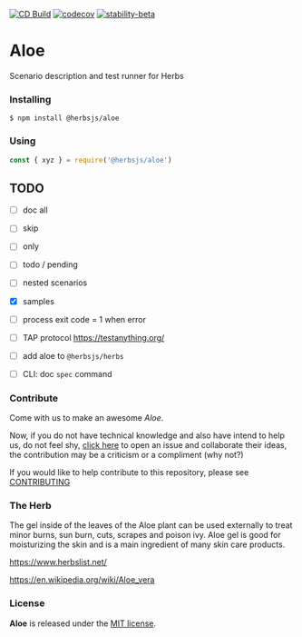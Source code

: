 [![CD Build](https://github.com/herbsjs/aloe/actions/workflows/cd.yml/badge.svg)](https://github.com/herbsjs/aloe/actions/workflows/cd.yml)
[![codecov](https://codecov.io/gh/herbsjs/aloe/branch/main/graph/badge.svg)](https://codecov.io/gh/herbsjs/aloe)
[![stability-beta](https://img.shields.io/badge/stability-beta-33bbff.svg)](https://github.com/mkenney/software-guides/blob/master/STABILITY-BADGES.md#beta)

# Aloe

Scenario description and test runner for Herbs

### Installing

```$ npm install @herbsjs/aloe```

### Using

```javascript
const { xyz } = require('@herbsjs/aloe')
```

## TODO

- [ ] doc all
- [ ] skip
- [ ] only
- [ ] todo / pending
- [ ] nested scenarios
- [X] samples
- [ ] process exit code = 1 when error
- [ ] TAP protocol https://testanything.org/

- [ ] add aloe to `@herbsjs/herbs`
- [ ] CLI: doc `spec` command


### Contribute

Come with us to make an awesome *Aloe*.

Now, if you do not have technical knowledge and also have intend to help us, do not feel shy, [click here](https://github.com/herbsjs/aloe/issues) to open an issue and collaborate their ideas, the contribution may be a criticism or a compliment (why not?)

If you would like to help contribute to this repository, please see [CONTRIBUTING](https://github.com/herbsjs/aloe/blob/master/.github/CONTRIBUTING.md)

### The Herb

The gel inside of the leaves of the Aloe plant can be used externally to treat minor burns, sun burn, cuts, scrapes and poison ivy. Aloe gel is good for moisturizing the skin and is a main ingredient of many skin care products.

https://www.herbslist.net/

https://en.wikipedia.org/wiki/Aloe_vera

### License

**Aloe** is released under the
[MIT license](https://github.com/herbsjs/aloe/blob/master/LICENSE.md).
